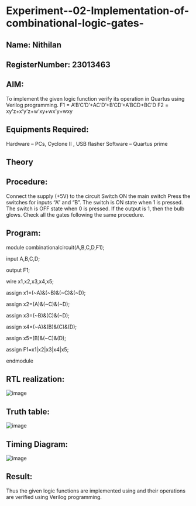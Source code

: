 # Experiment--02-Implementation-of-combinational-logic-gates-

## Name: Nithilan

## RegisterNumber: 23013463
 
## AIM:
To implement the given logic function verify its operation in Quartus using Verilog programming.
F1 = A’B’C’D’+AC’D’+B’CD’+A’BCD+BC’D
F2 = xy’z+x’y’z+w’xy+wx’y+wxy

## Equipments Required:
Hardware – PCs, Cyclone II , USB flasher
Software – Quartus prime

## Theory


## Procedure:
Connect the supply (+5V) to the circuit Switch ON the main switch Press the switches for inputs “A” and “B”. The switch is ON state when 1 is pressed. The switch is OFF state when 0 is pressed. If the output is 1, then the bulb glows. Check all the gates following the same procedure.

## Program:
module combinationalcircuit(A,B,C,D,F1);

input A,B,C,D;

output F1;

wire x1,x2,x3,x4,x5;

assign x1=(~A)&(~B)&(~C)&(~D);

assign x2=(A)&(~C)&(~D);

assign x3=(~B)&(C)&(~D);

assign x4=(~A)&(B)&(C)&(D);

assign x5=(B)&(~C)&(D);

assign F1=x1|x2|x3|x4|x5;

endmodule 

## RTL realization:
![image](https://github.com/nithilans060306/Experiment--02-Implementation-of-combinational-logic-/assets/147473026/a1983d15-c493-4015-bbc3-2b640c420b50)

## Truth table:
![image](https://github.com/nithilans060306/Experiment--02-Implementation-of-combinational-logic-/assets/147473026/f2cfdd4d-ba36-460c-8c4e-edceb14e351c)

## Timing Diagram:
![image](https://github.com/nithilans060306/Experiment--02-Implementation-of-combinational-logic-/assets/147473026/7513f89d-013d-4493-9aa0-9befa49e7056)

## Result:
Thus the given logic functions are implemented using  and their operations are verified using Verilog programming.
